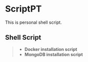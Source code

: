 # ScriptPT

This is personal shell script.

Shell Script
------------

> - **Docker installation script**
> - **MongoDB installation script** 